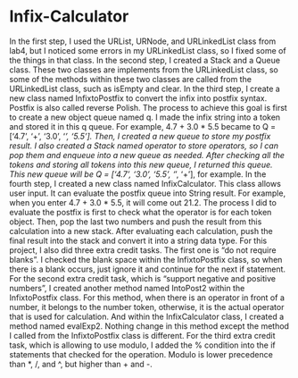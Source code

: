 # Infix-Calculator

In the first step, I used the URList, URNode, and URLinkedList class from lab4, but I noticed some errors in my URLinkedList class, so I fixed some of the things in that class. 
In the second step, I created a Stack and a Queue class. These two classes are implements from the URLinkedList class, so some of the methods within these two classes are called from the URLinkedList class, such as isEmpty and clear. 
In the third step, I create a new class named InfixtoPostfix to convert the infix into postfix syntax. Postfix is also called reverse Polish. The process to achieve this goal is first to create a new object queue named q. I made the infix string into a token and stored it in this q queue. For example, 4.7 + 3.0 * 5.5 became to Q = [‘4.7’, ‘+’, ‘3.0’, ‘*’, ‘5.5’]. Then, I created a new queue to store my postfix result. I also created a Stack named operator to store operators, so I can pop them and enqueue into a new queue as needed. After checking all the tokens and storing all tokens into this new queue, I returned this queue. This new queue will be Q = [‘4.7’, ‘3.0’, ‘5.5’, ‘*’, ‘+’], for example.
In the fourth step, I created a new class named InfixCalculator. This class allows user input. It can evaluate the postfix queue into String result. For example, when you enter 4.7 + 3.0 * 5.5, it will come out 21.2. The process I did to evaluate the postfix is first to check what the operator is for each token object. Then, pop the last two numbers and push the result from this calculation into a new stack. After evaluating each calculation, push the final result into the stack and convert it into a string data type. 
For this project, I also did three extra credit tasks. The first one is “do not require blanks”. I checked the blank space within the InfixtoPostfix class, so when there is a blank occurs, just ignore it and continue for the next if statement. For the second extra credit task, which is “support negative and positive numbers”, I created another method named IntoPost2 within the InfixtoPostfix class. For this method, when there is an operator in front of a number, it belongs to the number token, otherwise, it is the actual operator that is used for calculation. And within the InfixCalculator class, I created a method named evalExp2. Nothing change in this method except the method I called from the InfixtoPostfix class is different. For the third extra credit task, which is allowing to use modulo, I added the % condition into the if statements that checked for the operation.  Modulo is lower precedence than *, /, and ^, but higher than + and -.

